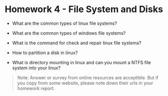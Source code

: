 # Homework 4 - File System and Disks

* What are the common types of linux file systems?

* What are the common types of windows file systems?

* What is the command for check and repair linux file systems?

* How to partition a disk in linux?

* What is directory mounting in linux and can you mount a NTFS file system into your linux?

>Note: Answer or survey from online resources are acceptible. But if you copy from some website, please note down their urls in your homework report.